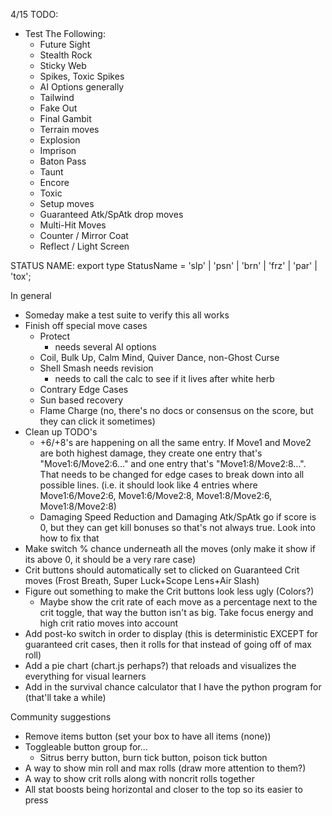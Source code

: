 4/15
TODO:
- Test The Following:
  - Future Sight
  - Stealth Rock
  - Sticky Web
  - Spikes, Toxic Spikes
  - AI Options generally
  - Tailwind
  - Fake Out
  - Final Gambit
  - Terrain moves
  - Explosion
  - Imprison
  - Baton Pass
  - Taunt
  - Encore
  - Toxic
  - Setup moves
  - Guaranteed Atk/SpAtk drop moves
  - Multi-Hit Moves
  - Counter / Mirror Coat
  - Reflect / Light Screen

STATUS NAME: 
export type StatusName = 'slp' | 'psn' | 'brn' | 'frz' | 'par' | 'tox';

In general
- Someday make a test suite to verify this all works
- Finish off special move cases
  - Protect
    - needs several AI options
  - Coil, Bulk Up, Calm Mind, Quiver Dance, non-Ghost Curse
  - Shell Smash needs revision
    - needs to call the calc to see if it lives after white herb
  - Contrary Edge Cases
  - Sun based recovery
  - Flame Charge (no, there's no docs or consensus on the score, but they can click it sometimes)
- Clean up TODO's
  - +6/+8's are happening on all the same entry. If Move1 and Move2 are both highest damage, they create one entry that's "Move1:6/Move2:6..." and one entry that's "Move1:8/Move2:8...". That needs to be changed for edge cases to break down into all possible lines. (i.e. it should look like 4 entries where Move1:6/Move2:6, Move1:6/Move2:8, Move1:8/Move2:6, Move1:8/Move2:8)
  - Damaging Speed Reduction and Damaging Atk/SpAtk go if score is 0, but they can get kill bonuses so that's not always true. Look into how to fix that
- Make switch % chance underneath all the moves (only make it show if its above 0, it should be a very rare case)
- Crit buttons should automatically set to clicked on Guaranteed Crit moves (Frost Breath, Super Luck+Scope Lens+Air Slash)
- Figure out something to make the Crit buttons look less ugly (Colors?)
  - Maybe show the crit rate of each move as a percentage next to the crit toggle, that way the button isn't as big. Take focus energy and high crit ratio moves into account
- Add post-ko switch in order to display (this is deterministic EXCEPT for guaranteed crit cases, then it rolls for that instead of going off of max roll)
- Add a pie chart (chart.js perhaps?) that reloads and visualizes the everything for visual learners
- Add in the survival chance calculator that I have the python program for (that'll take a while)

Community suggestions
- Remove items button (set your box to have all items (none))
- Toggleable button group for...
  - Sitrus berry button, burn tick button, poison tick button
- A way to show min roll and max rolls (draw more attention to them?)
- A way to show crit rolls along with noncrit rolls together
- All stat boosts being horizontal and closer to the top so its easier to press